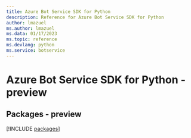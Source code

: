 ```yaml
---
title: Azure Bot Service SDK for Python
description: Reference for Azure Bot Service SDK for Python
author: lmazuel
ms.author: lmazuel
ms.data: 01/17/2023
ms.topic: reference
ms.devlang: python
ms.service: botservice
---
```

# Azure Bot Service SDK for Python - preview
## Packages - preview
[!INCLUDE [packages](bot-service-index.md)]